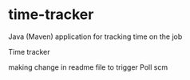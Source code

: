# time-tracker
Java (Maven) application for tracking time on the job

Time tracker

making change in readme file to trigger Poll scm
